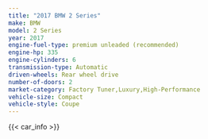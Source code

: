 ```yaml
---
title: "2017 BMW 2 Series"
make: BMW
model: 2 Series
year: 2017
engine-fuel-type: premium unleaded (recommended)
engine-hp: 335
engine-cylinders: 6
transmission-type: Automatic
driven-wheels: Rear wheel drive
number-of-doors: 2
market-category: Factory Tuner,Luxury,High-Performance
vehicle-size: Compact
vehicle-style: Coupe
---
```


{{< car_info >}}
